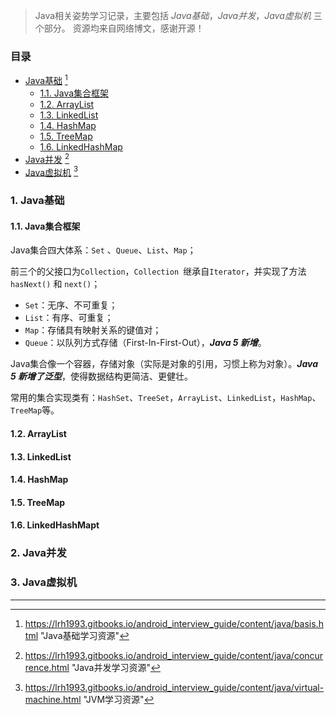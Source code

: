 > Java相关姿势学习记录，主要包括 *Java基础*，*Java并发*，*Java虚拟机* 三个部分。
> 资源均来自网络博文，感谢开源！

### 目录

- [Java基础](#1) [^1]  
    - [1.1. Java集合框架](#1.1)
    - [1.2. ArrayList](#1.2)
    - [1.3. LinkedList](#1.3)
    - [1.4. HashMap](#1.4)
    - [1.5. TreeMap](#1.5)
    - [1.6. LinkedHashMap](#1.6)
- [Java并发](#2) [^2]    
- [Java虚拟机](#3) [^3]  



<h3 id="1">1. Java基础</h3>

<h4 id="1.1">1.1. Java集合框架    </h4>

Java集合四大体系：`Set` 、`Queue`、`List`、`Map`；   

前三个的父接口为`Collection`，`Collection `继承自`Iterator`，并实现了方法 `hasNext()` 和 `next()`；   

- `Set`：无序、不可重复；
- `List`：有序、可重复；
- `Map`：存储具有映射关系的键值对；
- `Queue`：以队列方式存储（First-In-First-Out），***Java 5 新增***。

Java集合像一个容器，存储对象（实际是对象的引用，习惯上称为对象）。***Java 5 新增了泛型***，使得数据结构更简洁、更健壮。

常用的集合实现类有：`HashSet`、`TreeSet`，`ArrayList`、`LinkedList`，`HashMap`、`TreeMap`等。

<h4 id="1.2">1.2. ArrayList</h4>



<h4 id="1.3">1.3. LinkedList</h4>



<h4 id="1.4">1.4. HashMap</h4>



<h4 id="1.5">1.5. TreeMap</h4>



<h4 id="1.6">1.6. LinkedHashMapt</h4>



<h3 id="2">2. Java并发</h3>



<h3 id="3">3. Java虚拟机</h3>



---------
[^1]:https://lrh1993.gitbooks.io/android_interview_guide/content/java/basis.html "Java基础学习资源"
[^2]:https://lrh1993.gitbooks.io/android_interview_guide/content/java/concurrence.html "Java并发学习资源"
[^3]:https://lrh1993.gitbooks.io/android_interview_guide/content/java/virtual-machine.html "JVM学习资源"
